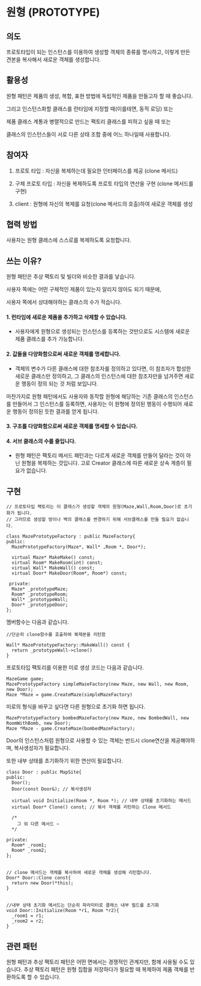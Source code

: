 # 원형 (PROTOTYPE)
  
  
## 의도
  
  프로토타입이 되는 인스턴스를 이용하여 생성할 객체의 종류를 명시하고,
  이렇게 만든 견본을 복사해서 새로운 객체를 생성합니다.
  
  
## 활용성
  
  원형 패턴은 제품의 생성, 복합, 표현 방법에 독립적인 제품을 만들고자 할 때 좋습니다.
  
  그리고 인스턴스화할 클래스를 런타임에 지정할 때(이를테면, 동적 로딩) 또는
  
  제품 클래스 계통과 병렬적으로 만드는 팩토리 클래스를 피하고 싶을 때 또는
  
  클래스의 인스턴스들이 서로 다른 상태 조합 중에 어느 하나일때 사용합니다.
  
  
## 참여자
  
  1. 프로토 타입 : 자신을 복제하는데 필요한 인터페이스를 제공 (clone 메서드)
  
  2. 구체 프로토 타입 : 자신을 복제하도록 프로토 타입의 연산을 구현 (clone 메서드를 구현)
  
  3. client : 원형에 자신의 복제를 요청(clone 메서드의 호출)하여 새로운 객체를 생성
  
  
## 협력 방법
  
  사용자는 원형 클래스에 스스로를 복제하도록 요청합니다.
  

## 쓰는 이유?
  
  원형 패턴은 추상 팩토리 및 빌더와 비슷한 결과를 낳습니다. 
  
  사용자 쪽에는 어떤 구체적인 제품이 있는지 알리지 않아도 되기 때문에,
  
  사용자 쪽에서 상대해야하는 클래스의 수가 적습니다.
  
  #### 1. 런타임에 새로운 제품을 추가하고 삭제할 수 있습니다. 
  
  - 사용자에게 원형으로 생성되는 인스턴스를 등록하는 것만으로도 시스템에 새로운 제품 클래스를 추가 가능합니다.
  
  
  #### 2. 값들을 다양화함으로써 새로운 객체를 명세합니다. 
  
  - 객체의 변수가 다른 클래스에 대한 참조자를 정의하고 있다면, 이 참조자가 합성한 새로운 클래스만 정의하고,
  그 클래스의 인스턴스에 대한 참조자만을 넘겨주면 새로운 행동이 정의 되는 것 처럼 보입니다.
  
  마찬가지로 원형 패턴에서도 사용자와 동작할 원형에 해당하는 기존 클래스의 인스턴스를 만들어서 그 인스턴스를 등록하면,
  사용자는 이 원형에 정의된 행동이 수행되어 새로운 행동이 정의된 듯한 결과를 얻게 됩니다.
  
  #### 3. 구조를 다양화함으로써 새로운 객체를 명세할 수 있습니다.
  
  #### 4. 서브 클래스의 수를 줄입니다.
  
  - 원형 패턴은 팩토리 메서드 패턴과는 다르게 새로운 객체를 만들어 달라는 것이 아닌 원형을 복제하는 것입니다.
  고로 Creator 클래스에 따른 새로운 상속 계층이 필요가 없습니다.
  
  
## 구현
  
  
  ```
  // 프로토타입 팩토리는 이 클래스가 생성할 객체의 원형(Maze,Wall,Room,Door)로 초기화가 됩니다.
  // 그러므로 생성할 방이나 벽의 클래스를 변경하기 위해 서브클래스를 만들 필요가 없습니다.
  
  class MazePrototypeFactory : public MazeFactory{
  public:
    MazePrototypeFactory(Maze*, Wall* ,Room *, Door*);
    
    virtual Maze* MakeMake() const;
    virtual Room* MakeRoom(int) const;
    virtual Wall* MakeWall() const;
    virtual Door* MakeDoor(Room*, Room*) const;
    
   private:
    Maze* _prototypeMaze;
    Room* _prototypeRoom;
    Wall* _prototypeWall;
    Door* _prototypeDoor;
  };
  
  ```
  
  멤버함수는 다음과 같습니다.
  
  ```
  //단순히 clone함수를 호출하여 복제본을 리턴함
  
  Wall* MazePrototypeFactory::MakeWall() const {
    return _prototypeWall->clone()
  }
  
  ```
  
  프로토타입 팩토리를 이용한 미로 생성 코드는 다음과 같습니다.
  
  ```
  MazeGame game;
  MazePrototypeFactory simpleMazeFactory(new Maze, new Wall, new Room, new Door);
  Maze *Maze = game.CreateMaze(simpleMazeFactory)
  
  ```
  
  미로의 형식을 바꾸고 싶다면 다른 원형으로 초기화 하면 됩니다.
  
  ```
  MazePrototypeFactory bombedMazeFactory(new Maze, new BombedWall, new RoomWithBomb, new Door);
  Maze *Maze - game.CreateMaze(bombedMazeFactory);
  
  ```

  Door의 인스턴스처럼 원형으로 사용할 수 있는 객체는 반드시 clone연산을 제공해야하며, 복사생성자가 필요합니다.
  
  또한 내부 상태를 초기화하기 위한 연산이 필요합니다.
  
  ```
  class Door : public MapSite{
  public:
    Door();
    Door(const Door&); // 복사생성자
    
    virtual void Initialize(Room *, Room *); // 내부 상태를 초기화하는 메서드
    virtual Door* Clone() const; // 복사 객체를 리턴하는 Clone 메서드
    
    /*
      그 외 다른 메서드 ~
    */
    
  private:
    Room* _room1;
    Room* _room2;
  };
  
  
  // clone 메서드는 객체를 복사하여 새로운 객체를 생성해 리턴합니다.
  Door* Door::Clone const{
    return new Door(*this);
  }
  
  
  //내부 상태 초기화 메서드는 단순히 파라미터로 클래스 내부 필드를 초기화
  void Door::Initialize(Room *r1, Room *r2){
    _room1 = r1;
    _room2 = r2;
  }
  
  ```
  
## 관련 패턴
  
  원형 패턴과 추상 팩토리 패턴은 어떤 면에서는 경쟁적인 관계지만, 함께 사용될 수도 있습니다.
  추상 팩토리 패턴은 원형 집합을 저장하다가 필요할 때 복제하여 제품 객체를 반환하도록 할 수 있습니다.
  
  
